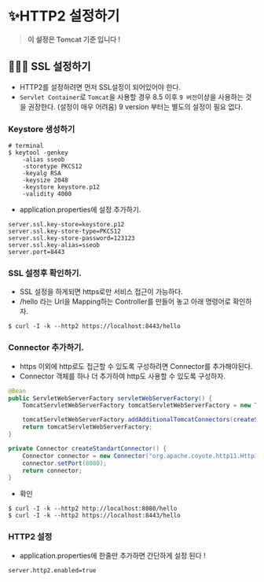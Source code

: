 # ✨HTTP2 설정하기

> **이 설정은 Tomcat 기준 입니다 !**
> 

## 🧑🏻‍💻 SSL 설정하기

- HTTP2를 설정하려면 먼저 SSL설정이 되어있어야 한다.
- `Servlet Container`로 `Tomcat`을 사용할 경우 8.5 이후 `9 버전`이상을 사용하는 것을 권장한다. (설정이 매우 어려움) 9 version 부터는 별도의 설정이 필요 없다.

### Keystore 생성하기

```
# terminal
$ keytool -genkey
    -alias sseob
    -storetype PKCS12
    -keyalg RSA
    -keysize 2048
    -keystore keystore.p12
    -validity 4000
```

- application.properties에 설정 추가하기.

```
server.ssl.key-store=keystore.p12
server.ssl.key-store-type=PKCS12
server.ssl.key-store-password=123123
server.ssl.key-alias=sseob
server.port=8443
```

### SSL 설정후 확인하기.

- SSL 설정을 하게되면 https로만 서비스 접근이 가능하다.
- /hello 라는 Url을 Mapping하는 Controller를 만들어 놓고 아래 명령어로 확인하자.

```
$ curl -I -k --http2 https://localhost:8443/hello
```

### Connector 추가하기.

- https 이외에 http로도 접근할 수 있도록 구성하려면 Connector를 추가해야된다.
- Connector 객체를 하나 더 추가하여 http도 사용할 수 있도록 구성하자.

```java
@Bean
public ServletWebServerFactory servletWebServerFactory() {
	TomcatServletWebServerFactory tomcatServletWebServerFactory = new TomcatServletWebServerFactory();

	tomcatServletWebServerFactory.addAdditionalTomcatConnectors(createStandartConnector());
	return tomcatServletWebServerFactory;
}

private Connector createStandartConnector() {
	Connector connector = new Connector("org.apache.coyote.http11.Http11NioProtocol");
	connector.setPort(8080);
	return connector;
}
```

- 확인

```
$ curl -I -k --http2 http://localhost:8080/hello
$ curl -I -k --http2 https://localhost:8443/hello
```

### HTTP2 설정

- application.properties에 한줄만 추가하면 간단하게 설정 된다 !

```
server.http2.enabled=true
```